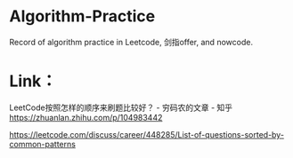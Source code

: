 # Algorithm-Practice
Record of algorithm practice in Leetcode, 剑指offer, and nowcode.

# Link：
LeetCode按照怎样的顺序来刷题比较好？ - 穷码农的文章 - 知乎 https://zhuanlan.zhihu.com/p/104983442

https://leetcode.com/discuss/career/448285/List-of-questions-sorted-by-common-patterns

